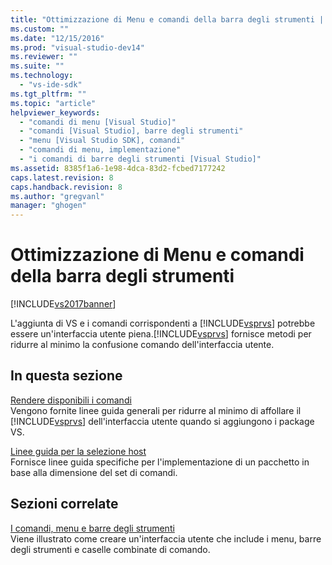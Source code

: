 ```yaml
---
title: "Ottimizzazione di Menu e comandi della barra degli strumenti | Microsoft Docs"
ms.custom: ""
ms.date: "12/15/2016"
ms.prod: "visual-studio-dev14"
ms.reviewer: ""
ms.suite: ""
ms.technology: 
  - "vs-ide-sdk"
ms.tgt_pltfrm: ""
ms.topic: "article"
helpviewer_keywords: 
  - "comandi di menu [Visual Studio]"
  - "comandi [Visual Studio], barre degli strumenti"
  - "menu [Visual Studio SDK], comandi"
  - "comandi di menu, implementazione"
  - "i comandi di barre degli strumenti [Visual Studio]"
ms.assetid: 8385f1a6-1e98-4dca-83d2-fcbed7177242
caps.latest.revision: 8
caps.handback.revision: 8
ms.author: "gregvanl"
manager: "ghogen"
---
```

# Ottimizzazione di Menu e comandi della barra degli strumenti
[!INCLUDE[vs2017banner](../../code-quality/includes/vs2017banner.md)]

L'aggiunta di VS e i comandi corrispondenti a [!INCLUDE[vsprvs](../../code-quality/includes/vsprvs_md.md)] potrebbe essere un'interfaccia utente piena.[!INCLUDE[vsprvs](../../code-quality/includes/vsprvs_md.md)] fornisce metodi per ridurre al minimo la confusione comando dell'interfaccia utente.  
  
## In questa sezione  
 [Rendere disponibili i comandi](../../extensibility/internals/making-commands-available.md)  
 Vengono fornite linee guida generali per ridurre al minimo di affollare il [!INCLUDE[vsprvs](../../code-quality/includes/vsprvs_md.md)] dell'interfaccia utente quando si aggiungono i package VS.  
  
 [Linee guida per la selezione host](../../extensibility/internals/command-placement-guidelines.md)  
 Fornisce linee guida specifiche per l'implementazione di un pacchetto in base alla dimensione del set di comandi.  
  
## Sezioni correlate  
 [I comandi, menu e barre degli strumenti](../../extensibility/internals/commands-menus-and-toolbars.md)  
 Viene illustrato come creare un'interfaccia utente che include i menu, barre degli strumenti e caselle combinate di comando.